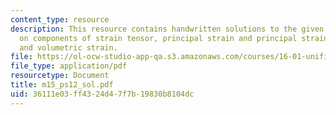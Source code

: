 ```yaml
---
content_type: resource
description: This resource contains handwritten solutions to the given problem set
  on components of strain tensor, principal strain and principal strain directions,
  and volumetric strain.
file: https://ol-ocw-studio-app-qa.s3.amazonaws.com/courses/16-01-unified-engineering-i-ii-iii-iv-fall-2005-spring-2006/36111e03ff4324d47f7b19830b8104dc_m15_ps12_sol.pdf
file_type: application/pdf
resourcetype: Document
title: m15_ps12_sol.pdf
uid: 36111e03-ff43-24d4-7f7b-19830b8104dc
---
```

